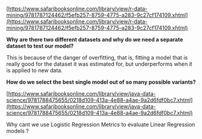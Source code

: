 [https://www.safaribooksonline.com/library/view/r-data-mining/9781787124462/f5efb257-8759-4775-a283-9c27cf174109.xhtml](https://www.safaribooksonline.com/library/view/r-data-mining/9781787124462/f5efb257-8759-4775-a283-9c27cf174109.xhtml)

**Why are there two different datasets and why do we need a separate dataset to test our model?**

This is because of the danger of overfitting, that is, fitting a model that is really good for the dataset it was estimated for, but underperforms when it is applied to new data.

**How do we select the best single model out of so many possible variants?**

[https://www.safaribooksonline.com/library/view/java-data-science/9781788475655/0218d109-413a-4e88-a4ae-9a2d6fdf0bc7.xhtml](https://www.safaribooksonline.com/library/view/java-data-science/9781788475655/0218d109-413a-4e88-a4ae-9a2d6fdf0bc7.xhtml)



Why cant we use Logistic Regression Metrics to evaluate Linear Regression models ?

